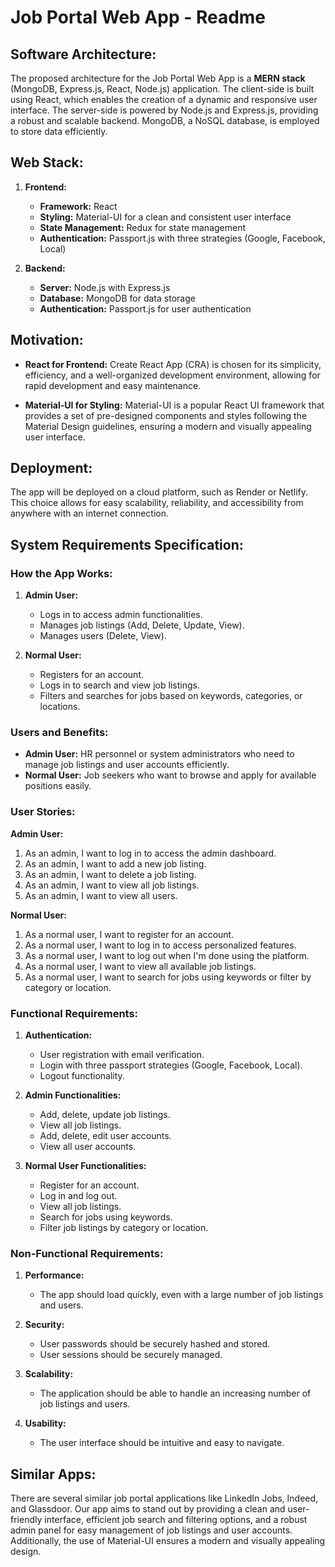 # Job Portal Web App - Readme

## Software Architecture:

The proposed architecture for the Job Portal Web App is a **MERN stack** (MongoDB, Express.js, React, Node.js) application. The client-side is built using React, which enables the creation of a dynamic and responsive user interface. The server-side is powered by Node.js and Express.js, providing a robust and scalable backend. MongoDB, a NoSQL database, is employed to store data efficiently.

## Web Stack:

1. **Frontend:**

   - **Framework:** React
   - **Styling:** Material-UI for a clean and consistent user interface
   - **State Management:** Redux for state management
   - **Authentication:** Passport.js with three strategies (Google, Facebook, Local)

2. **Backend:**
   - **Server:** Node.js with Express.js
   - **Database:** MongoDB for data storage
   - **Authentication:** Passport.js for user authentication

## Motivation:

- **React for Frontend:** Create React App (CRA) is chosen for its simplicity, efficiency, and a well-organized development environment, allowing for rapid development and easy maintenance.

- **Material-UI for Styling:** Material-UI is a popular React UI framework that provides a set of pre-designed components and styles following the Material Design guidelines, ensuring a modern and visually appealing user interface.

## Deployment:

The app will be deployed on a cloud platform, such as Render or Netlify. This choice allows for easy scalability, reliability, and accessibility from anywhere with an internet connection.

## System Requirements Specification:

### How the App Works:

1. **Admin User:**

   - Logs in to access admin functionalities.
   - Manages job listings (Add, Delete, Update, View).
   - Manages users (Delete, View).

2. **Normal User:**
   - Registers for an account.
   - Logs in to search and view job listings.
   - Filters and searches for jobs based on keywords, categories, or locations.

### Users and Benefits:

- **Admin User:** HR personnel or system administrators who need to manage job listings and user accounts efficiently.
- **Normal User:** Job seekers who want to browse and apply for available positions easily.

### User Stories:

**Admin User:**

1. As an admin, I want to log in to access the admin dashboard.
2. As an admin, I want to add a new job listing.
3. As an admin, I want to delete a job listing.
4. As an admin, I want to view all job listings.
5. As an admin, I want to view all users.

**Normal User:**

1. As a normal user, I want to register for an account.
2. As a normal user, I want to log in to access personalized features.
3. As a normal user, I want to log out when I'm done using the platform.
4. As a normal user, I want to view all available job listings.
5. As a normal user, I want to search for jobs using keywords or filter by category or location.

### Functional Requirements:

1. **Authentication:**

   - User registration with email verification.
   - Login with three passport strategies (Google, Facebook, Local).
   - Logout functionality.

2. **Admin Functionalities:**

   - Add, delete, update job listings.
   - View all job listings.
   - Add, delete, edit user accounts.
   - View all user accounts.

3. **Normal User Functionalities:**
   - Register for an account.
   - Log in and log out.
   - View all job listings.
   - Search for jobs using keywords.
   - Filter job listings by category or location.

### Non-Functional Requirements:

1. **Performance:**

   - The app should load quickly, even with a large number of job listings and users.

2. **Security:**

   - User passwords should be securely hashed and stored.
   - User sessions should be securely managed.

3. **Scalability:**

   - The application should be able to handle an increasing number of job listings and users.

4. **Usability:**
   - The user interface should be intuitive and easy to navigate.

## Similar Apps:

There are several similar job portal applications like LinkedIn Jobs, Indeed, and Glassdoor. Our app aims to stand out by providing a clean and user-friendly interface, efficient job search and filtering options, and a robust admin panel for easy management of job listings and user accounts. Additionally, the use of Material-UI ensures a modern and visually appealing design.
